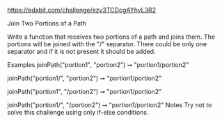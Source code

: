 https://edabit.com/challenge/ezv3TCDcgAYhyL3R2

Join Two Portions of a Path

Write a function that receives two portions of a path and joins them. The portions will be joined with the "/" separator. There could be only one separator and if it is not present it should be added.

Examples
joinPath("portion1", "portion2") ➞ "portion1/portion2"

joinPath("portion1/", "portion2") ➞ "portion1/portion2"

joinPath("portion1", "/portion2") ➞ "portion1/portion2"

joinPath("portion1/", "/portion2") ➞ "portion1/portion2"
Notes
Try not to solve this challenge using only if-else conditions.